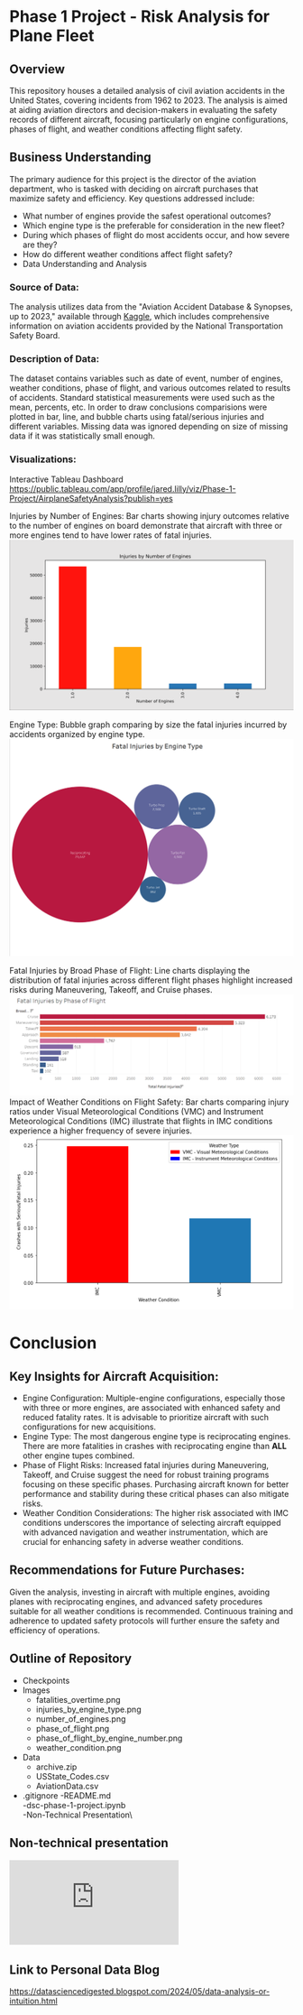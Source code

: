 # Phase 1 Project - Risk Analysis for Plane Fleet
## Overview
This repository houses a detailed analysis of civil aviation accidents in the United States, covering incidents from 1962 to 2023. The analysis is aimed at aiding aviation directors and decision-makers in evaluating the safety records of different aircraft, focusing particularly on engine configurations, phases of flight, and weather conditions affecting flight safety.

## Business Understanding
The primary audience for this project is the director of the aviation department, who is tasked with deciding on aircraft purchases that maximize safety and efficiency. Key questions addressed include:

- What number of engines provide the safest operational outcomes?
- Which engine type is the preferable for consideration in the new fleet?
- During which phases of flight do most accidents occur, and how severe are they?
- How do different weather conditions affect flight safety?
- Data Understanding and Analysis

### Source of Data: 
The analysis utilizes data from the "Aviation Accident Database & Synopses, up to 2023," available through [Kaggle](https://www.kaggle.com/datasets/khsamaha/aviation-accident-database-synopses), which includes comprehensive information on aviation accidents provided by the National Transportation Safety Board.

### Description of Data: 
The dataset contains variables such as date of event, number of engines, weather conditions, phase of flight, and various outcomes related to results of accidents. Standard statistical measurements were used such as the mean, percents, etc. In order to draw conclusions comparisions were plotted in bar, line, and bubble charts using fatal/serious injuries and different variables. Missing data was ignored depending on size of missing data if it was statistically small enough.

### Visualizations:
Interactive Tableau Dashboard
https://public.tableau.com/app/profile/jared.lilly/viz/Phase-1-Project/AirplaneSafetyAnalysis?publish=yes

Injuries by Number of Engines: Bar charts showing injury outcomes relative to the number of engines on board demonstrate that aircraft with three or more engines tend to have lower rates of fatal injuries.
![engine type](images/number_of_engines.png)

Engine Type: Bubble graph comparing by size the fatal injuries incurred by accidents organized by engine type. 
![engine type](images/injuries_by_engine_type.png)

Fatal Injuries by Broad Phase of Flight: Line charts displaying the distribution of fatal injuries across different flight phases highlight increased risks during Maneuvering, Takeoff, and Cruise phases.
![phase_of_flight](images/phase_of_flight.png)
Impact of Weather Conditions on Flight Safety: Bar charts comparing injury ratios under Visual Meteorological Conditions (VMC) and Instrument Meteorological Conditions (IMC) illustrate that flights in IMC conditions experience a higher frequency of severe injuries.
![weather condition](images/weather_condition.png)

# Conclusion
## Key Insights for Aircraft Acquisition:

 * Engine Configuration: Multiple-engine configurations, especially those with three or more engines, are associated with enhanced safety and reduced fatality rates. It is advisable to prioritize aircraft with such configurations for new acquisitions.
 * Engine Type: The most dangerous engine type is reciprocating engines. There are more fatalities in crashes with reciprocating engine than **ALL** other engine tupes combined. 
 * Phase of Flight Risks: Increased fatal injuries during Maneuvering, Takeoff, and Cruise suggest the need for robust training programs focusing on these specific phases. Purchasing aircraft known for better performance and stability during these critical phases can also mitigate risks.
 * Weather Condition Considerations: The higher risk associated with IMC conditions underscores the importance of selecting aircraft equipped with advanced navigation and weather instrumentation, which are crucial for enhancing safety in adverse weather conditions.

## Recommendations for Future Purchases:

Given the analysis, investing in aircraft with multiple engines, avoiding planes with reciprocating engines, and advanced safety procedures suitable for all weather conditions is recommended. Continuous training and adherence to updated safety protocols will further ensure the safety and efficiency of operations.

## Outline of Repository
- Checkpoints
- Images
    - fatalities_overtime.png
    - injuries_by_engine_type.png
    - number_of_engines.png
    - phase_of_flight.png
    - phase_of_flight_by_engine_number.png
    - weather_condition.png
- Data
    - archive.zip
    - USState_Codes.csv
    - AviationData.csv
- .gitignore
-README.md\
-dsc-phase-1-project.ipynb\
-Non-Technical Presentation\

## Non-technical presentation 
![Non-technical presentation slides](https://github.com/jaredlil/project-1/blob/master/Non-Technical%20Presentation.pdf)

## Link to Personal Data Blog
https://datasciencedigested.blogspot.com/2024/05/data-analysis-or-intuition.html

